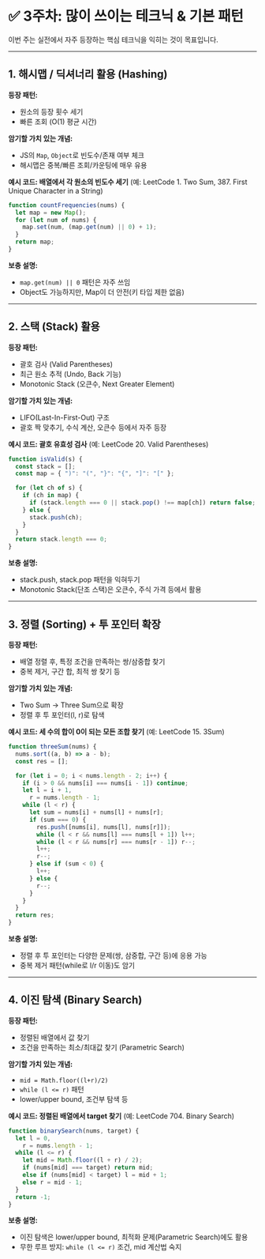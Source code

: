 # ✅ 3주차: 많이 쓰이는 테크닉 & 기본 패턴

이번 주는 실전에서 자주 등장하는 핵심 테크닉을 익히는 것이 목표입니다.

---

## 1. 해시맵 / 딕셔너리 활용 (Hashing)

**등장 패턴:**

- 원소의 등장 횟수 세기
- 빠른 조회 (O(1) 평균 시간)

**암기할 가치 있는 개념:**

- JS의 `Map`, `Object`로 빈도수/존재 여부 체크
- 해시맵은 중복/빠른 조회/카운팅에 매우 유용

**예시 코드: 배열에서 각 원소의 빈도수 세기**
(예: LeetCode 1. Two Sum, 387. First Unique Character in a String)

```js
function countFrequencies(nums) {
  let map = new Map();
  for (let num of nums) {
    map.set(num, (map.get(num) || 0) + 1);
  }
  return map;
}
```

**보충 설명:**

- `map.get(num) || 0` 패턴은 자주 쓰임
- Object도 가능하지만, Map이 더 안전(키 타입 제한 없음)

---

## 2. 스택 (Stack) 활용

**등장 패턴:**

- 괄호 검사 (Valid Parentheses)
- 최근 원소 추적 (Undo, Back 기능)
- Monotonic Stack (오큰수, Next Greater Element)

**암기할 가치 있는 개념:**

- LIFO(Last-In-First-Out) 구조
- 괄호 짝 맞추기, 수식 계산, 오큰수 등에서 자주 등장

**예시 코드: 괄호 유효성 검사**
(예: LeetCode 20. Valid Parentheses)

```js
function isValid(s) {
  const stack = [];
  const map = { ")": "(", "}": "{", "]": "[" };

  for (let ch of s) {
    if (ch in map) {
      if (stack.length === 0 || stack.pop() !== map[ch]) return false;
    } else {
      stack.push(ch);
    }
  }
  return stack.length === 0;
}
```

**보충 설명:**

- stack.push, stack.pop 패턴을 익혀두기
- Monotonic Stack(단조 스택)은 오큰수, 주식 가격 등에서 활용

---

## 3. 정렬 (Sorting) + 투 포인터 확장

**등장 패턴:**

- 배열 정렬 후, 특정 조건을 만족하는 쌍/삼중합 찾기
- 중복 제거, 구간 합, 최적 쌍 찾기 등

**암기할 가치 있는 개념:**

- Two Sum → Three Sum으로 확장
- 정렬 후 투 포인터(l, r)로 탐색

**예시 코드: 세 수의 합이 0이 되는 모든 조합 찾기**
(예: LeetCode 15. 3Sum)

```js
function threeSum(nums) {
  nums.sort((a, b) => a - b);
  const res = [];

  for (let i = 0; i < nums.length - 2; i++) {
    if (i > 0 && nums[i] === nums[i - 1]) continue;
    let l = i + 1,
      r = nums.length - 1;
    while (l < r) {
      let sum = nums[i] + nums[l] + nums[r];
      if (sum === 0) {
        res.push([nums[i], nums[l], nums[r]]);
        while (l < r && nums[l] === nums[l + 1]) l++;
        while (l < r && nums[r] === nums[r - 1]) r--;
        l++;
        r--;
      } else if (sum < 0) {
        l++;
      } else {
        r--;
      }
    }
  }
  return res;
}
```

**보충 설명:**

- 정렬 후 투 포인터는 다양한 문제(쌍, 삼중합, 구간 등)에 응용 가능
- 중복 제거 패턴(while로 l/r 이동)도 암기

---

## 4. 이진 탐색 (Binary Search)

**등장 패턴:**

- 정렬된 배열에서 값 찾기
- 조건을 만족하는 최소/최대값 찾기 (Parametric Search)

**암기할 가치 있는 개념:**

- `mid = Math.floor((l+r)/2)`
- `while (l <= r)` 패턴
- lower/upper bound, 조건부 탐색 등

**예시 코드: 정렬된 배열에서 target 찾기**
(예: LeetCode 704. Binary Search)

```js
function binarySearch(nums, target) {
  let l = 0,
    r = nums.length - 1;
  while (l <= r) {
    let mid = Math.floor((l + r) / 2);
    if (nums[mid] === target) return mid;
    else if (nums[mid] < target) l = mid + 1;
    else r = mid - 1;
  }
  return -1;
}
```

**보충 설명:**

- 이진 탐색은 lower/upper bound, 최적화 문제(Parametric Search)에도 활용
- 무한 루프 방지: `while (l <= r)` 조건, mid 계산법 숙지
